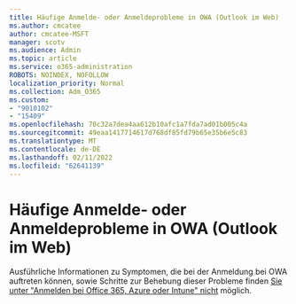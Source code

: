 ```yaml
---
title: Häufige Anmelde- oder Anmeldeprobleme in OWA (Outlook im Web)
ms.author: cmcatee
author: cmcatee-MSFT
manager: scotv
ms.audience: Admin
ms.topic: article
ms.service: o365-administration
ROBOTS: NOINDEX, NOFOLLOW
localization_priority: Normal
ms.collection: Adm_O365
ms.custom:
- "9010102"
- "15409"
ms.openlocfilehash: 70c32a7dea4aa612b10afc1a7fda7ad01b005c4a
ms.sourcegitcommit: 49eaa1417714617d768df85fd79b65e35b6e5c83
ms.translationtype: MT
ms.contentlocale: de-DE
ms.lasthandoff: 02/11/2022
ms.locfileid: "62641139"
---
```

# <a name="common-sign-in-or-login-issues-in-owa-outlook-on-the-web"></a>Häufige Anmelde- oder Anmeldeprobleme in OWA (Outlook im Web)

Ausführliche Informationen zu Symptomen, die bei der Anmeldung bei OWA auftreten können, sowie Schritte zur Behebung dieser Probleme finden [Sie unter "Anmelden bei Office 365, Azure oder Intune" nicht](https://docs.microsoft.com/office365/troubleshoot/sign-In/sign-in-to-office-365-azure-intune) möglich.
